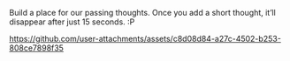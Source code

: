 Build a place for our passing thoughts. Once you add a short thought, it’ll disappear after just 15 seconds. :P

https://github.com/user-attachments/assets/c8d08d84-a27c-4502-b253-808ce7898f35

